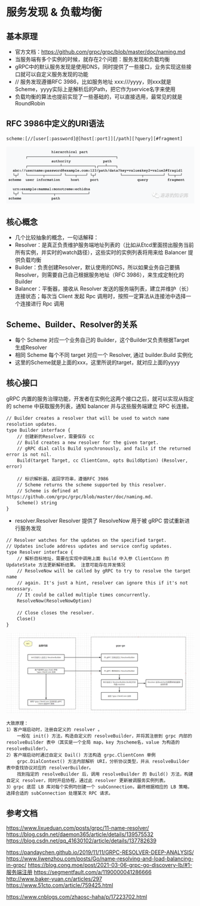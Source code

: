 # 服务发现 & 负载均衡

## 基本原理
* 官方文档：https://github.com/grpc/grpc/blob/master/doc/naming.md
* 当服务端有多个实例的时候，就存在2个问题：服务发现和负载均衡
* gRPC中的默认服务发现是使用DNS，同时提供了一些接口，业务实现这些接口就可以自定义服务发现的功能
* // 服务发现遵循RFC 3986，比如服务地址 xxx:///yyyy，则xxx就是Scheme，yyyy实际上是解析后的Path，把它作为service名字来使用
* 负载均衡的算法也提前实现了一些基础的，可以直接选用，最常见的就是RoundRobin

## RFC 3986中定义的URI语法
```
scheme:[//[user[:password]@]host[:port]][/path][?query][#fragment]
```
![avatar](img/rfc3986.png)

## 核心概念
* 几个比较抽象的概念，一句话解释：
* Resolver：是真正负责维护服务端地址列表的（比如从Etcd里面捞出服务当前所有实例，并实时的watch路径），这些实时的实例列表将用来给 Balancer 提供负载均衡
* Builder：负责创建Resolver，默认使用的DNS，所以如果业务自己要搞Resolver，则需要自己自己根据服务地址（RFC 3986），来生成定制化的Builder
* Balancer：平衡器，接收从 Resolver 发送的服务端列表，建立并维护（长）连接状态；每次当 Client 发起 Rpc 调用时，按照一定算法从连接池中选择一个连接进行 Rpc 调用

## Scheme、Builder、Resolver的关系
* 每个 Scheme 对应一个业务自己的 Builder，这个Builder又负责根据Target生成Resolver
* 相同 Scheme 每个不同 target 对应一个 Resolver, 通过 builder.Build 实例化
* 这里的Scheme就是上面的xxx，这里所说的target，就对应上面的yyyy


## 核心接口
gRPC 内置的服务治理功能，开发者在实例化这两个接口之后，就可以实现从指定的 scheme 中获取服务列表，通知 balancer 并与这些服务端建立 RPC 长连接。
```
// Builder creates a resolver that will be used to watch name resolution updates.
type Builder interface {
    // 创建新的Resolver，需要保存 cc
    // Build creates a new resolver for the given target.
    // gRPC dial calls Build synchronously, and fails if the returned error is not nil.
    Build(target Target, cc ClientConn, opts BuildOption) (Resolver, error)
    
    // 标识解析器，返回字符串，遵循RFC 3986
    // Scheme returns the scheme supported by this resolver.
    // Scheme is defined at https://github.com/grpc/grpc/blob/master/doc/naming.md.
    Scheme() string
}
```

* resolver.Resolver Resolver 提供了 ResolveNow 用于被 gRPC 尝试重新进行服务发现
```
// Resolver watches for the updates on the specified target.
// Updates include address updates and service config updates.
type Resolver interface {
    // 解析目标地址，需要在实现中调用上面 Build 中入参 ClientConn 的 UpdateState 方法更新解析结果。 注意可能存在并发情况
    // ResolveNow will be called by gRPC to try to resolve the target name
    // again. It's just a hint, resolver can ignore this if it's not necessary.
    // It could be called multiple times concurrently.
    ResolveNow(ResolveNowOption)
    
    // Close closes the resolver.
    Close()
}
```

![avatar](img/name-resolver.png)


```
大致原理：
1）客户端启动时，注册自定义的 resolver 。
    一般在 init() 方法，构造自定义的 resolveBuilder，并将其注册到 grpc 内部的 resolveBuilder 表中（其实是一个全局 map，key 为scheme名，value 为构造的 resolveBuilder）。
2）客户端启动时通过自定义 Dail() 方法构造 grpc.ClientConn 单例
    grpc.DialContext() 方法内部解析 URI，分析协议类型，并从 resolveBuilder 表中查找协议对应的 resolverBuilder。
    找到指定的 resolveBuilder 后，调用 resolveBuilder 的 Build() 方法，构建自定义 resolver，同时开启协程，通过此 resolver 更新被调服务实例列表。
3）grpc 底层 LB 库对每个实例均创建一个 subConnection，最终根据相应的 LB 策略，选择合适的 subConnection 处理某次 RPC 请求。
```

## 参考文档
https://www.lixueduan.com/posts/grpc/11-name-resolver/
https://blog.csdn.net/daemon365/article/details/139575532
https://blog.csdn.net/qq_41630102/article/details/137782639

https://pandaychen.github.io/2019/11/11/GRPC-RESOLVER-DEEP-ANALYSIS/
https://www.liwenzhou.com/posts/Go/name-resolving-and-load-balancing-in-grpc/
https://blog.cong.moe/post/2021-03-06-grpc-go-discovery-lb/#1-服务端注册
https://segmentfault.com/a/1190000041286666
http://www.baker-yuan.cn/articles/297
https://www.51cto.com/article/759425.html


https://www.cnblogs.com/zhaosc-haha/p/17223702.html


